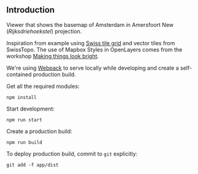 ## Introduction

Viewer that shows the basemap of Amsterdam in Amersfoort New (*Rijksdriehoekstel*) projection.

Inspiration from example using [Swiss tile grid](https://github.com/rzoller/swiss-tile-grid-vt) and vector tiles from SwissTopo. The use of Mapbox Styles in OpenLayers comes from the workshop [Making things look bright](https://openlayers.org/workshop/en/vectortile/bright.html).

We're using [Webpack](https://webpack.js.org/) to serve locally while developing and create a self-contained production build.

Get all the required modules:

    npm install

Start development:

    npm run start

Create a production build:

    npm run build

To deploy production build, commit to `git` explicitly:

    git add -f app/dist